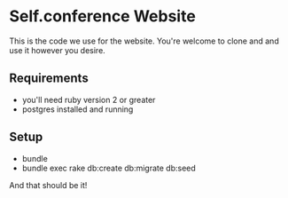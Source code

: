 # Self.conference Website
This is the code we use for the website. You're welcome to clone and and use it however you desire.

## Requirements
* you'll need ruby version 2 or greater
* postgres installed and running

## Setup
* bundle
* bundle exec rake db:create db:migrate db:seed

And that should be it!
